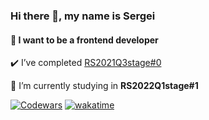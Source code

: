 ### Hi there 👋, my name is Sergei

#### 🔭 I want to be a frontend developer

✔️  I’ve completed [RS2021Q3stage#0](https://app.rs.school/certificate/ft68fgkt)

🌱  I’m currently studying in **RS2022Q1stage#1**

[![Codewars](https://www.codewars.com/users/abrasov/badges/small)](https://www.codewars.com/users/abrasov)
[![wakatime](https://wakatime.com/badge/user/6495f575-0eb9-4f78-a791-d9da26a8a672.svg)](https://wakatime.com/@abrasov)
 
 
